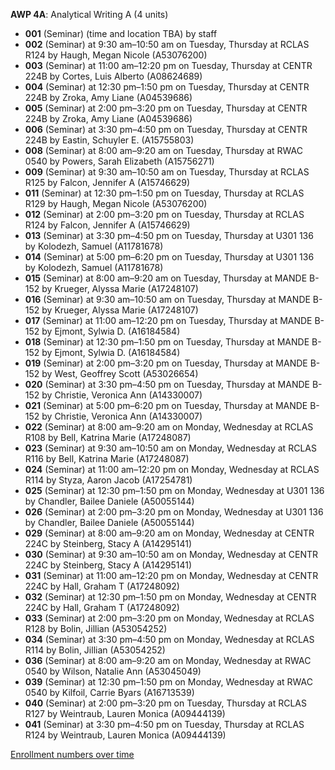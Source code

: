 **AWP 4A**: Analytical Writing A (4 units)

- **001** (Seminar) (time and location TBA) by staff
- **002** (Seminar) at 9:30 am–10:50 am on Tuesday, Thursday at RCLAS R124 by Haugh, Megan Nicole (A53076200)
- **003** (Seminar) at 11:00 am–12:20 pm on Tuesday, Thursday at CENTR 224B by Cortes, Luis Alberto (A08624689)
- **004** (Seminar) at 12:30 pm–1:50 pm on Tuesday, Thursday at CENTR 224B by Zroka, Amy Liane (A04539686)
- **005** (Seminar) at 2:00 pm–3:20 pm on Tuesday, Thursday at CENTR 224B by Zroka, Amy Liane (A04539686)
- **006** (Seminar) at 3:30 pm–4:50 pm on Tuesday, Thursday at CENTR 224B by Eastin, Schuyler E. (A15755803)
- **008** (Seminar) at 8:00 am–9:20 am on Tuesday, Thursday at RWAC 0540 by Powers, Sarah Elizabeth (A15756271)
- **009** (Seminar) at 9:30 am–10:50 am on Tuesday, Thursday at RCLAS R125 by Falcon, Jennifer A (A15746629)
- **011** (Seminar) at 12:30 pm–1:50 pm on Tuesday, Thursday at RCLAS R129 by Haugh, Megan Nicole (A53076200)
- **012** (Seminar) at 2:00 pm–3:20 pm on Tuesday, Thursday at RCLAS R124 by Falcon, Jennifer A (A15746629)
- **013** (Seminar) at 3:30 pm–4:50 pm on Tuesday, Thursday at U301 136 by Kolodezh, Samuel (A11781678)
- **014** (Seminar) at 5:00 pm–6:20 pm on Tuesday, Thursday at U301 136 by Kolodezh, Samuel (A11781678)
- **015** (Seminar) at 8:00 am–9:20 am on Tuesday, Thursday at MANDE B-152 by Krueger, Alyssa Marie (A17248107)
- **016** (Seminar) at 9:30 am–10:50 am on Tuesday, Thursday at MANDE B-152 by Krueger, Alyssa Marie (A17248107)
- **017** (Seminar) at 11:00 am–12:20 pm on Tuesday, Thursday at MANDE B-152 by Ejmont, Sylwia D. (A16184584)
- **018** (Seminar) at 12:30 pm–1:50 pm on Tuesday, Thursday at MANDE B-152 by Ejmont, Sylwia D. (A16184584)
- **019** (Seminar) at 2:00 pm–3:20 pm on Tuesday, Thursday at MANDE B-152 by West, Geoffrey Scott (A53026654)
- **020** (Seminar) at 3:30 pm–4:50 pm on Tuesday, Thursday at MANDE B-152 by Christie, Veronica Ann (A14330007)
- **021** (Seminar) at 5:00 pm–6:20 pm on Tuesday, Thursday at MANDE B-152 by Christie, Veronica Ann (A14330007)
- **022** (Seminar) at 8:00 am–9:20 am on Monday, Wednesday at RCLAS R108 by Bell, Katrina Marie (A17248087)
- **023** (Seminar) at 9:30 am–10:50 am on Monday, Wednesday at RCLAS R116 by Bell, Katrina Marie (A17248087)
- **024** (Seminar) at 11:00 am–12:20 pm on Monday, Wednesday at RCLAS R114 by Styza, Aaron Jacob (A17254781)
- **025** (Seminar) at 12:30 pm–1:50 pm on Monday, Wednesday at U301 136 by Chandler, Bailee Daniele (A50055144)
- **026** (Seminar) at 2:00 pm–3:20 pm on Monday, Wednesday at U301 136 by Chandler, Bailee Daniele (A50055144)
- **029** (Seminar) at 8:00 am–9:20 am on Monday, Wednesday at CENTR 224C by Steinberg, Stacy A (A14295141)
- **030** (Seminar) at 9:30 am–10:50 am on Monday, Wednesday at CENTR 224C by Steinberg, Stacy A (A14295141)
- **031** (Seminar) at 11:00 am–12:20 pm on Monday, Wednesday at CENTR 224C by Hall, Graham T (A17248092)
- **032** (Seminar) at 12:30 pm–1:50 pm on Monday, Wednesday at CENTR 224C by Hall, Graham T (A17248092)
- **033** (Seminar) at 2:00 pm–3:20 pm on Monday, Wednesday at RCLAS R128 by Bolin, Jillian (A53054252)
- **034** (Seminar) at 3:30 pm–4:50 pm on Monday, Wednesday at RCLAS R114 by Bolin, Jillian (A53054252)
- **036** (Seminar) at 8:00 am–9:20 am on Monday, Wednesday at RWAC 0540 by Wilson, Natalie Ann (A53045049)
- **039** (Seminar) at 12:30 pm–1:50 pm on Monday, Wednesday at RWAC 0540 by Kilfoil, Carrie Byars (A16713539)
- **040** (Seminar) at 2:00 pm–3:20 pm on Tuesday, Thursday at RCLAS R127 by Weintraub, Lauren Monica (A09444139)
- **041** (Seminar) at 3:30 pm–4:50 pm on Tuesday, Thursday at RCLAS R124 by Weintraub, Lauren Monica (A09444139)

[Enrollment numbers over time](./AWP4A.tsv)
